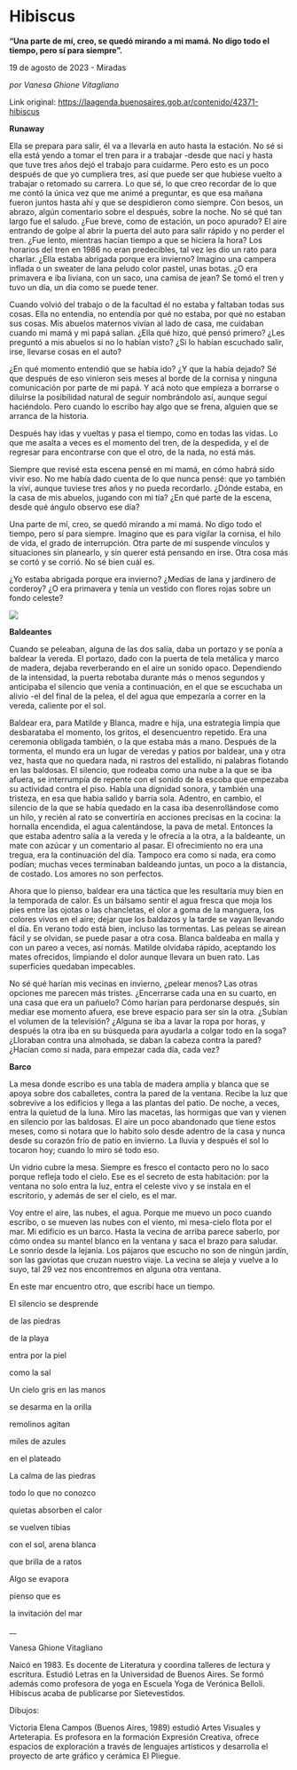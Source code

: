 # Hibiscus

**“Una parte de mí, creo, se quedó mirando a mi mamá. No digo todo el tiempo, pero sí para siempre”.**

19 de agosto de 2023 - Miradas

_por Vanesa Ghione Vitagliano_

Link original: https://laagenda.buenosaires.gob.ar/contenido/42371-hibiscus



**Runaway**




Ella se prepara para salir, él va a llevarla en auto hasta la estación. No sé si ella está yendo a tomar el tren para ir a trabajar -desde que nací y hasta que tuve tres años dejó el trabajo para cuidarme. Pero esto es un poco después de que yo cumpliera tres, así que puede ser que hubiese vuelto a trabajar o retomado su carrera. Lo que sé, lo que creo recordar de lo que me contó la única vez que me animé a preguntar, es que esa mañana fueron juntos hasta ahí y que se despidieron como siempre. Con besos, un abrazo, algún comentario sobre el después, sobre la noche. No sé qué tan largo fue el saludo. ¿Fue breve, como de estación, un poco apurado? El aire entrando de golpe al abrir la puerta del auto para salir rápido y no perder el tren. ¿Fue lento, mientras hacían tiempo a que se hiciera la hora? Los horarios del tren en 1986 no eran predecibles, tal vez les dio un rato para charlar. ¿Ella estaba abrigada porque era invierno? Imagino una campera inflada o un sweater de lana peludo color pastel, unas botas. ¿O era primavera e iba liviana, con un saco, una camisa de jean? Se tomó el tren y tuvo un día, un día como se puede tener.




Cuando volvió del trabajo o de la facultad él no estaba y faltaban todas sus cosas. Ella no entendía, no entendía por qué no estaba, por qué no estaban sus cosas. Mis abuelos maternos vivían al lado de casa, me cuidaban cuando mi mamá y mi papá salían. ¿Ella qué hizo, qué pensó primero? ¿Les preguntó a mis abuelos si no lo habían visto? ¿Si lo habían escuchado salir, irse, llevarse cosas en el auto?




¿En qué momento entendió que se había ido? ¿Y que la había dejado? Sé que después de eso vinieron seis meses al borde de la cornisa y ninguna comunicación por parte de mi papá. Y acá noto que empieza a borrarse o diluirse la posibilidad natural de seguir nombrándolo así, aunque seguí haciéndolo. Pero cuando lo escribo hay algo que se frena, alguien que se arranca de la historia.




Después hay idas y vueltas y pasa el tiempo, como en todas las vidas. Lo que me asalta a veces es el momento del tren, de la despedida, y el de regresar para encontrarse con que el otro, de la nada, no está más.




Siempre que revisé esta escena pensé en mi mamá, en cómo habrá sido vivir eso. No me había dado cuenta de lo que nunca pensé: que yo también la viví, aunque tuviese tres años y no pueda recordarlo. ¿Dónde estaba, en la casa de mis abuelos, jugando con mi tía? ¿En qué parte de la escena, desde qué ángulo observo ese día?




Una parte de mí, creo, se quedó mirando a mi mamá. No digo todo el tiempo, pero sí para siempre. Imagino que es para vigilar la cornisa, el hilo de vida, el grado de interrupción. Otra parte de mí suspende vínculos y situaciones sin planearlo, y sin querer está pensando en irse. Otra cosa más se cortó y se corrió. No sé bien cuál es.




¿Yo estaba abrigada porque era invierno? ¿Medias de lana y jardinero de corderoy? ¿O era primavera y tenía un vestido con flores rojas sobre un fondo celeste?




![](https://cdn.feater.me/files/images/2599753/07030740-0a56-4cd1-9557-bc375a20c868.jpeg)




**Baldeantes**




Cuando se peleaban, alguna de las dos salía, daba un portazo y se ponía a baldear la vereda. El portazo, dado con la puerta de tela metálica y marco de madera, dejaba reverberando en el aire un sonido opaco. Dependiendo de la intensidad, la puerta rebotaba durante más o menos segundos y anticipaba el silencio que venía a continuación, en el que se escuchaba un alivio -el del final de la pelea, el del agua que empezaría a correr en la vereda, caliente por el sol.




Baldear era, para Matilde y Blanca, madre e hija, una estrategia limpia que desbarataba el momento, los gritos, el desencuentro repetido. Era una ceremonia obligada también, o la que estaba más a mano. Después de la tormenta, el mundo era un lugar de veredas y patios por baldear, una y otra vez, hasta que no quedara nada, ni rastros del estallido, ni palabras flotando en las baldosas. El silencio, que rodeaba como una nube a la que se iba afuera, se interrumpía de repente con el sonido de la escoba que empezaba su actividad contra el piso. Había una dignidad sonora, y también una tristeza, en esa que había salido y barría sola. Adentro, en cambio, el silencio de la que se había quedado en la casa iba desenrollándose como un hilo, y recién al rato se convertiría en acciones precisas en la cocina: la hornalla encendida, el agua calentándose, la pava de metal. Entonces la que estaba adentro salía a la vereda y le ofrecía a la otra, a la baldeante, un mate con azúcar y un comentario al pasar. El ofrecimiento no era una tregua, era la continuación del día. Tampoco era como si nada, era como podían; muchas veces terminaban baldeando juntas, un poco a la distancia, de costado. Los amores no son perfectos.




Ahora que lo pienso, baldear era una táctica que les resultaría muy bien en la temporada de calor. Es un bálsamo sentir el agua fresca que moja los pies entre las ojotas o las chancletas, el olor a goma de la manguera, los colores vivos en el aire; dejar que los baldazos y la tarde se vayan llevando el día. En verano todo está bien, incluso las tormentas. Las peleas se airean fácil y se olvidan, se puede pasar a otra cosa. Blanca baldeaba en malla y con un pareo a veces, así nomás. Matilde olvidaba rápido, aceptando los mates ofrecidos, limpiando el dolor aunque llevara un buen rato. Las superficies quedaban impecables.




No sé qué harían mis vecinas en invierno, ¿pelear menos? Las otras opciones me parecen más tristes. ¿Encerrarse cada una en su cuarto, en una casa que era un pañuelo? Cómo harían para perdonarse después, sin mediar ese momento afuera, ese breve espacio para ser sin la otra. ¿Subían el volumen de la televisión? ¿Alguna se iba a lavar la ropa por horas, y después la otra iba en su búsqueda para ayudarla a colgar todo en la soga? ¿Lloraban contra una almohada, se daban la cabeza contra la pared? ¿Hacían como si nada, para empezar cada día, cada vez?




**Barco**




La mesa donde escribo es una tabla de madera amplia y blanca que se apoya sobre dos caballetes, contra la pared de la ventana. Recibe la luz que sobrevive a los edificios y llega a las plantas del patio. De noche, a veces, entra la quietud de la luna. Miro las macetas, las hormigas que van y vienen en silencio por las baldosas. El aire un poco abandonado que tiene estos meses, como si notara que lo habito solo desde adentro de la casa y nunca desde su corazón frío de patio en invierno. La lluvia y después el sol lo tocaron hoy; cuando lo miro sé todo eso.




Un vidrio cubre la mesa. Siempre es fresco el contacto pero no lo saco porque refleja todo el cielo. Ese es el secreto de esta habitación: por la ventana no solo entra la luz, entra el celeste vivo y se instala en el escritorio, y además de ser el cielo, es el mar.




Voy entre el aire, las nubes, el agua. Porque me muevo un poco cuando escribo, o se mueven las nubes con el viento, mi mesa-cielo flota por el mar. Mi edificio es un barco. Hasta la vecina de arriba parece saberlo, por cómo ondea su mantel blanco en la ventana y saca el brazo para saludar. Le sonrío desde la lejanía. Los pájaros que escucho no son de ningún jardín, son las gaviotas que cruzan nuestro viaje. La vecina se aleja y vuelve a lo suyo, tal 29 vez nos encontremos en alguna otra ventana.




En este mar encuentro otro, que escribí hace un tiempo.




El silencio se desprende




de las piedras




de la playa




entra por la piel




como la sal




Un cielo gris en las manos




se desarma en la orilla




remolinos agitan




miles de azules




en el plateado




La calma de las piedras




todo lo que no conozco




quietas absorben el calor




se vuelven tibias




con el sol, arena blanca




que brilla de a ratos




Algo se evapora




pienso que es




la invitación del mar




\_\_




Vanesa Ghione Vitagliano




Naicó en 1983. Es docente de Literatura y coordina talleres de lectura y escritura. Estudió Letras en la Universidad de Buenos Aires. Se formó además como profesora de yoga en Escuela Yoga de Verónica Belloli. Hibiscus acaba de publicarse por Sietevestidos.




Dibujos:




Victoria Elena Campos (Buenos Aires, 1989) estudió Artes Visuales y Arteterapia. Es profesora en la formación Expresión Creativa, ofrece espacios de exploración a través de lenguajes artísticos y desarrolla el proyecto de arte gráfico y cerámica El Pliegue.



